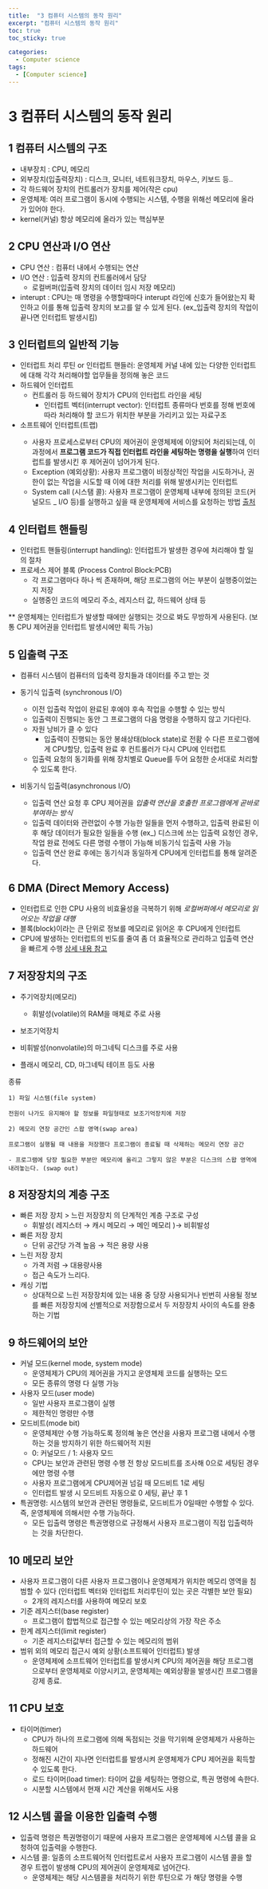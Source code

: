```yaml
---
title:  "3 컴퓨터 시스템의 동작 원리"
excerpt: "컴퓨터 시스템의 동작 원리"
toc: true
toc_sticky: true

categories:
  - Computer science
tags:
  - [Computer science]
---  
```


# 3 컴퓨터 시스템의 동작 원리 #

## 1 컴퓨터 시스템의 구조 ##
- 내부장치 : CPU, 메모리
- 외부장치(입출력장치) : 디스크, 모니터, 네트워크장치, 마우스, 키보드 등..
- 각 하드웨어 장치의 컨트롤러가 장치를 제어(작은 cpu)
- 운영체제: 여러 프로그램이 동시에 수행되는 시스템, 수행을 위해선 메모리에 올라가 있어야 한다.
- kernel(커널) 항상 메모리에 올라가 있는 핵심부분
## 2 CPU 연산과 I/O 연산 ##
- CPU 연산 : 컴퓨터 내에서 수행되는 연산
- I/O 연산 : 입출력 장치의 컨트롤러에서 담당
  -  로컬버퍼(입출력 장치의 데이터 임시 저장 메모리)
-  interupt : CPU는 매 명령을 수행할때마다 interupt 라인에 신호가 들어왔는지 확인하고 이를 통해 입출력 장치의 보고를 알 수 있게 된다. (ex_입출력 장치의 작업이 끝나면 인터럽트 발생시킴)
## 3 인터럽트의 일반적 기능 ##
- 인터럽트 처리 루틴 or 인터럽트 핸들러: 운영체제 커널 내에 있는 다양한 인터럽트에 대해 각각 처리해야할 업무들을 정의해 놓은 코드
- 하드웨어 인터럽트
  - 컨트롤러 등 하드웨어 장치가 CPU의 인터럽트 라인을 세팅
    - 인터럽트 벡터(interrupt vector): 인터럽트 종류마다 번호를 정해 번호에 따라 처리해야 할 코드가 위치한 부분을 가리키고 있는 자료구조
- 소프트웨어 인터럽트(트랩<Trap>)
  - 사용자 프로세스로부터 CPU의 제어권이 운영체제에 이양되어 처리되는데, 이 과정에서 <b>프로그램 코드가 직접 인터럽트 라인을 세팅하는 명령을 실행</b>하여 인터럽트를 발생시킨 후 제어권이 넘어가게 된다.
  - Exception (예외상황): 사용자 프로그램이 비정상적인 작업을 시도하거나, 권한이 없는 작업을 시도할 때 이에 대한 처리를 위해 발생시키는 인터럽트
  - System call (시스탬 콜): 사용자 프로그램이 운영체제 내부에 정의된 코드(커널모드 _ I/O 등)를 실행하고 싶을 때 운영체제에 서비스를 요청하는 방법 <a href="https://luckyyowu.tistory.com/133" target="_blank">출처</a>

## 4 인터럽트 핸들링 ##
- 인터럽트 핸들링(interrupt handling): 인터럽트가 발생한 경우에 처리해야 할 일의 절차
- 프로세스 제어 블록 (Process Control Block:PCB)
  - 각 프로그램마다 하나 씩 존재하며, 해당 프로그램의 어는 부분이 실행중이었는지 저장
  - 실행중인 코드의 메모리 주소, 레지스터 값, 하드웨어 상태 등

** 운영체제는 인터럽트가 발생할 때에만 실행되는 것으로 봐도 무방하게 사용된다. (보통 CPU 제어권을 인터럽트 발생시에만 획득 가능)

## 5 입출력 구조 ##
- 컴퓨터 시스템이 컴퓨터의 입축력 장치들과 데이터를 주고 받는 것
- 동기식 입출력 (synchronous I/O)
  - 이전 입출럭 작업이 완료된 후에야 후속 작업을 수행할 수 있는 방식
  - 입출력이 진행되는 동안 그 프로그램의 다음 명령을 수행하지 않고 기다린다.
  - 자원 낭비가 클 수 있다
    - 입출력이 진행되는 동안 봉쇄상태(block state)로 전홤 수 다른 프로그램에게 CPU할당, 입출력 완료 후 컨트롤러가 다시 CPU에 인터럽트
  - 입출력 요청의 동기화를 위해 장치별로 Queue를 두어 요청한 순서대로 처리할 수 있도록 한다.

- 비동기식 입출력(asynchronous I/O)

  - 입출력 연산 요청 후 CPU 제어권을 <i>입출력 연산을 호출한 프로그램에게 곧바로 부여하는 방식</i>
  - 입출력 데이터와 관련없이 수행 가능한 일들을 먼저 수행하고, 입출력 완료된 이후 해당 데이터가 필요한 일들을 수행 (ex_) 디스크에 쓰는 입출력 요청인 경우, 작업 완료 전에도 다른 명령 수행이 가능해 비동기식 입출력 사용 가능
  - 입출력 연산 완료 후에는 동기식과 동일하게 CPU에게 인터럽트를 통해 알려준다.

## 6 DMA (Direct Memory Access) ##
  - 인터럽트로 인한 CPU 사용의 비효율성을 극복하기 위해 <i>로컬버퍼에서 메모리로 읽어오는 작업을 대행</i>
  - 블록(block)이라는 큰 단위로 정보를 메모리로 읽어온 후 CPU에게 인터럽트
  - CPU에 발생하는 인터럽트의 빈도를 줄여 좀 더 효율적으로 관리하고 입출력 연산을 빠르게 수행 <a href="https://kkhipp.tistory.com/168" target="_blank">상세 내용 참고</a>
  
## 7 저장장치의 구조 ##

  - 주기억장치(메모리)
    - 휘발성(volatile)의 RAM을 매체로 주로 사용
  - 보조기억장치

  - 비휘발성(nonvolatile)의 마그네틱 디스크를 주로 사용

  - 플래시 메모리, CD, 마그네틱 테이프 등도 사용

  종류
    
    1) 파일 시스템(file system)

    전원이 나가도 유지해야 할 정보를 파일형태로 보조기억장치에 저장

    2) 메모리 연장 공간인 스왑 영역(swap area)

    프로그램이 실행될 때 내용을 저장했다 프로그램이 종료될 때 삭제하는 메모리 연장 공간

    - 프로그램에 당장 필요한 부분만 메모리에 올리고 그렇지 않은 부분은 디스크의 스왑 영역에 내려놓는다. (swap out)

## 8 저장장치의 계층 구조 ##

  - 빠른 저장 장치 > 느린 저장장치 의 단계적인 계층 구조로 구성
    - 휘발성( 레지스터 → 캐시 메모리 → 메인 메모리 )→ 비휘발성
  - 빠른 저장 장치
    - 단위 공간당 가격 높음 → 적은 용량 사용
  - 느린 저장 장치
    - 가격 저렴 → 대용량사용
    - 접근 속도가 느리다.
  - 캐싱 기법
    -  상대적으로 느린 저장장치에 있는 내용 중 당장 사용되거나 빈번히 사용될 정보를 빠른 저장장치에 선별적으로 저장함으로서 두 저장장치 사이의 속도를 완충하는 기법

## 9 하드웨어의 보안 ##

  - 커널 모드(kernel mode, system mode)
    - 운영체제가 CPU의 제어권을 가지고 운영체제 코드를 실행하는 모드
    - 모든 종류의 명령 다 실행 가능
  - 사용자 모드(user mode)
    - 일반 사용자 프로그램이 실행
    - 제한적인 명령만 수행
  - 모드비트(mode bit)
    - 운영체제만 수행 가능하도록 정의해 놓은 연산을 사용자 프로그램 내에서 수행하는 것을 방지하기 위한 하드웨어적 지원
    - 0: 커널모드 / 1: 사용자 모드
    - CPU는 보안과 관련된 명령 수행 전 항상 모드비트를 조사해 0으로 세팅된 경우에만 명령 수행
    - 사용자 프로그램에게 CPU제어권 넘길 때 모드비트 1로 세팅
    - 인터럽트 발생 시 모드비트 자동으로 0 세팅, 끝난 후 1
  - 특권명령: 시스템의 보안과 관련된 명령들로, 모드비트가 0일때만 수행할 수 있다. 즉, 운영체제에 의해서만 수행 가능하다.
    - 모든 입출력 명령은 특권명령으로 규정해서 사용자 프로그램이 직접 입출력하는 것을 차단한다.

## 10 메모리 보안 ##

  -  사용자 프로그램이 다른 사용자 프로그램이나 운영체제가 위치한 메모리 영역을 침범할 수 있다 (인터럽트 벡터와 인터럽트 처리루틴이 있는 곳은 각별한 보안 필요)
     - 2개의 레지스터를 사용하여 메모리 보호
  - 기준 레지스터(base register)
    - 프로그램이 합법적으로 접근할 수 있는 메모리상의 가장 작은 주소
  - 한계 레지스터(limit register)
    - 기준 레지스터값부터 접근할 수 있는 메모리의 범위
  - 범위 외의 메모리 접근시 예외 상황(소프트웨어 인터럽트) 발생
    - 운영체제에 소프트웨어 인터럽트를 발생시켜 CPU의 제어권을 해당 프로그램으로부터 운영체제로 이양시키고, 운영체제는 예외상황을 발생시킨 프로그램을 강제 종료.
  
## 11 CPU 보호 ##

  - 타이머(timer)
    - CPU가 하나의 프로그램에 의해 독점되는 것을 막기위해 운영체제가 사용하는 하드웨어
    - 정해진 시간이 지나면 인터럽트를 발생시켜 운영체제가 CPU 제어권을 획득할 수 있도록 한다.
    - 로드 타이머(load timer): 타이머 값을 세팅하는 명령으로, 특권 명령에 속한다.
    - 시분할 시스템에서 현재 시간 계산을 위해서도 사용

## 12 시스템 콜을 이용한 입출력 수행 ##

  - 입출력 명령은 특권명령이기 때문에 사용자 프로그램은 운영체제에 시스템 콜을 요청하여 입출력을 수행한다.
  - 시스템 콜: 일종의 소프트웨어적 인터럽트로서 사용자 프로그램이 시스템 콜을 할 경우 트랩이 발생해 CPU의 제어권이 운영체제로 넘어간다.
    - 운영체제는 해당 시스템콜을 처리하기 위한 루틴으로 가 해당 명령을 수행